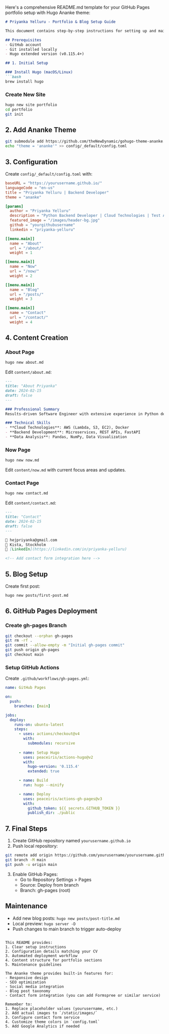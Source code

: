 Here's a comprehensive README.md template for your GitHub Pages portfolio setup with Hugo Ananke theme:

```markdown
# Priyanka Yelluru - Portfolio & Blog Setup Guide

This document contains step-by-step instructions for setting up and maintaining a Hugo-based portfolio website with GitHub Pages.

## Prerequisites
- GitHub account
- Git installed locally
- Hugo extended version (v0.115.4+)

## 1. Initial Setup

### Install Hugo (macOS/Linux)
```bash
brew install hugo
```

### Create New Site
```bash
hugo new site portfolio
cd portfolio
git init
```

## 2. Add Ananke Theme
```bash
git submodule add https://github.com/theNewDynamic/gohugo-theme-ananke.git themes/ananke
echo "theme = 'ananke'" >> config/_default/config.toml
```

## 3. Configuration
Create `config/_default/config.toml` with:

```toml
baseURL = "https://yourusername.github.io/"
languageCode = "en-us"
title = "Priyanka Yelluru | Backend Developer"
theme = "ananke"

[params]
  author = "Priyanka Yelluru"
  description = "Python Backend Developer | Cloud Technologies | Test Automation"
  featured_image = "/images/header-bg.jpg"
  github = "yourgithubusername"
  linkedin = "priyanka-yelluru"

[[menu.main]]
  name = "About"
  url = "/about/"
  weight = 1

[[menu.main]]
  name = "Now"
  url = "/now/"
  weight = 2

[[menu.main]]
  name = "Blog"
  url = "/posts/"
  weight = 3

[[menu.main]]
  name = "Contact"
  url = "/contact/"
  weight = 4
```

## 4. Content Creation

### About Page
```bash
hugo new about.md
```
Edit `content/about.md`:
```markdown
---
title: "About Priyanka"
date: 2024-02-15
draft: false
---

### Professional Summary
Results-driven Software Engineer with extensive experience in Python development, cloud technologies, and test automation...

### Technical Skills
- **Cloud Technologies**: AWS (Lambda, S3, EC2), Docker
- **Backend Development**: Microservices, REST APIs, FastAPI
- **Data Analysis**: Pandas, NumPy, Data Visualization
```

### Now Page
```bash
hugo new now.md
```
Edit `content/now.md` with current focus areas and updates.

### Contact Page
```bash
hugo new contact.md
```
Edit `content/contact.md`:
```markdown
---
title: "Contact"
date: 2024-02-15
draft: false
---

📧 hejpriyanka@gmail.com  
📍 Kista, Stockholm  
🔗 [LinkedIn](https://linkedin.com/in/priyanka-yelluru)

<!-- Add contact form integration here -->
```

## 5. Blog Setup
Create first post:
```bash
hugo new posts/first-post.md
```

## 6. GitHub Pages Deployment

### Create gh-pages Branch
```bash
git checkout --orphan gh-pages
git rm -rf .
git commit --allow-empty -m "Initial gh-pages commit"
git push origin gh-pages
git checkout main
```

### Setup GitHub Actions
Create `.github/workflows/gh-pages.yml`:
```yaml
name: GitHub Pages

on:
  push:
    branches: [main]

jobs:
  deploy:
    runs-on: ubuntu-latest
    steps:
      - uses: actions/checkout@v4
        with:
          submodules: recursive
          
      - name: Setup Hugo
        uses: peaceiris/actions-hugo@v2
        with:
          hugo-version: '0.115.4'
          extended: true

      - name: Build
        run: hugo --minify

      - name: Deploy
        uses: peaceiris/actions-gh-pages@v3
        with:
          github_token: ${{ secrets.GITHUB_TOKEN }}
          publish_dir: ./public
```

## 7. Final Steps

1. Create GitHub repository named `yourusername.github.io`
2. Push local repository:
```bash
git remote add origin https://github.com/yourusername/yourusername.github.io.git
git branch -M main
git push -u origin main
```

3. Enable GitHub Pages:
   - Go to Repository Settings > Pages
   - Source: Deploy from branch
   - Branch: gh-pages (root)

## Maintenance

- Add new blog posts: `hugo new posts/post-title.md`
- Local preview: `hugo server -D`
- Push changes to main branch to trigger auto-deploy

```

This README provides:
1. Clear setup instructions
2. Configuration details matching your CV
3. Automated deployment workflow
4. Content structure for portfolio sections
5. Maintenance guidelines

The Ananke theme provides built-in features for:
- Responsive design
- SEO optimization
- Social media integration
- Blog post taxonomy
- Contact form integration (you can add Formspree or similar service)

Remember to:
1. Replace placeholder values (yourusername, etc.)
2. Add actual images to `/static/images/`
3. Configure contact form service
4. Customize theme colors in `config.toml`
5. Add Google Analytics if needed